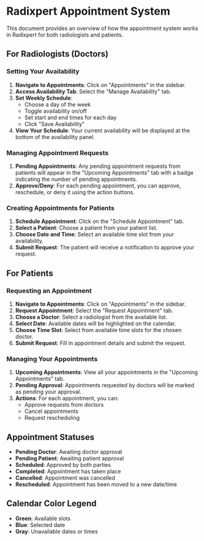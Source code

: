 
# Radixpert Appointment System

This document provides an overview of how the appointment system works in Radixpert for both radiologists and patients.

## For Radiologists (Doctors)

### Setting Your Availability

1. **Navigate to Appointments**: Click on "Appointments" in the sidebar.
2. **Access Availability Tab**: Select the "Manage Availability" tab.
3. **Set Weekly Schedule**:
   - Choose a day of the week
   - Toggle availability on/off
   - Set start and end times for each day
   - Click "Save Availability"
4. **View Your Schedule**: Your current availability will be displayed at the bottom of the availability panel.

### Managing Appointment Requests

1. **Pending Appointments**: Any pending appointment requests from patients will appear in the "Upcoming Appointments" tab with a badge indicating the number of pending appointments.
2. **Approve/Deny**: For each pending appointment, you can approve, reschedule, or deny it using the action buttons.

### Creating Appointments for Patients

1. **Schedule Appointment**: Click on the "Schedule Appointment" tab.
2. **Select a Patient**: Choose a patient from your patient list.
3. **Choose Date and Time**: Select an available time slot from your availability.
4. **Submit Request**: The patient will receive a notification to approve your request.

## For Patients

### Requesting an Appointment

1. **Navigate to Appointments**: Click on "Appointments" in the sidebar.
2. **Request Appointment**: Select the "Request Appointment" tab.
3. **Choose a Doctor**: Select a radiologist from the available list.
4. **Select Date**: Available dates will be highlighted on the calendar.
5. **Choose Time Slot**: Select from available time slots for the chosen doctor.
6. **Submit Request**: Fill in appointment details and submit the request.

### Managing Your Appointments

1. **Upcoming Appointments**: View all your appointments in the "Upcoming Appointments" tab.
2. **Pending Approval**: Appointments requested by doctors will be marked as pending your approval.
3. **Actions**: For each appointment, you can:
   - Approve requests from doctors
   - Cancel appointments
   - Request rescheduling

## Appointment Statuses

- **Pending Doctor**: Awaiting doctor approval
- **Pending Patient**: Awaiting patient approval  
- **Scheduled**: Approved by both parties
- **Completed**: Appointment has taken place
- **Cancelled**: Appointment was cancelled
- **Rescheduled**: Appointment has been moved to a new date/time

## Calendar Color Legend

- **Green**: Available slots
- **Blue**: Selected date
- **Gray**: Unavailable dates or times
